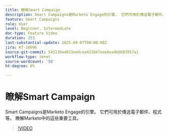 ```yaml
---
title: 瞭解Smart Campaign
description: Smart Campaigns是Marketo Engage的引擎。 它們可用於傳送電子郵件、程式等。 瞭解這些重要工具。
feature: Smart Campaigns
role: User
level: Beginner, Intermediate
doc-type: Feature Video
duration: 253
last-substantial-update: 2025-08-07T00:00:00Z
jira: KT-18696
source-git-commit: 543139a4013eedcea421bb7eeebea4bb683957a1
workflow-type: tm+mt
source-wordcount: '58'
ht-degree: 0%

---
```



# 瞭解Smart Campaign

Smart Campaigns是Marketo Engage的引擎。 它們可用於傳送電子郵件、程式等。 瞭解Marketo中的這些重要工具。

>[!VIDEO](https://video.tv.adobe.com/v/3470546/?learn=on&enablevpops)
